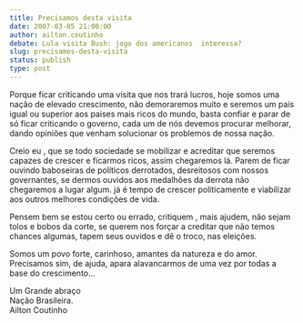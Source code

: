 ```yaml
---
title: Precisamos desta visita
date: 2007-03-05 21:00:00
author: ailton.coutinho
debate: Lula visita Bush: jogo dos americanos  interessa?
slug: precisamos-desta-visita
status: publish 
type: post
---
```


Porque ficar criticando uma visita que nos trará lucros, hoje somos uma nação de elevado crescimento, não demoraremos muito e seremos um país igual ou superior aos paises mais ricos do mundo, basta confiar e parar de só ficar criticando o governo, cada um de nós devemos procurar melhorar, dando opiniões que venham solucionar os problemos de nossa nação.  
  
Creio eu , que se todo sociedade se mobilizar e acreditar que seremos capazes de crescer e ficarmos ricos, assim chegaremos lá. Parem de ficar ouvindo baboseiras de políticos derrotados, desreitosos com nossos governantes, se dermos ouvidos aos medalhões da derrota não chegaremos a lugar algum. já é tempo de crescer politicamente e viabilizar aos outros melhores condições de vida.  
  
Pensem bem se estou certo ou errado, critiquem , mais ajudem, não sejam tolos e bobos da corte, se querem nos forçar a creditar que não temos chances algumas, tapem seus ouvidos e dê o troco, nas eleições.  
  
Somos um povo forte, carinhoso, amantes da natureza e do amor.  
Precisamos sim, de ajuda, apara alavancarmos de uma vez por todas a base do crescimento...  
  
Um Grande abraço  
Nação Brasileira.  
Ailton Coutinho
